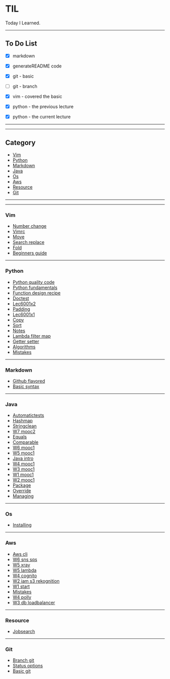 # TIL

Today I Learned.

-----------------

## To Do List

- [x] markdown
- [x] generateREADME code
- [x] git - basic
- [ ] git - branch
- [x] vim - covered the basic
- [x] python - the previous lecture
- [x] python - the current lecture



---------------
---------------
## Category

* [Vim](vim)
* [Python](python)
* [Markdown](markdown)
* [Java](java)
* [Os](os)
* [Aws](aws)
* [Resource](resource)
* [Git](git)

---------------
---------------
### Vim
* [Number change](vim/number_change.md)
* [Vimrc](vim/vimrc.md)
* [Move](vim/move.md)
* [Search replace](vim/search_replace.md)
* [Fold](vim/fold.md)
* [Beginners guide](vim/beginners_guide.md)
---------------
### Python
* [Python quality code](python/python_quality_code.md)
* [Python fundamentals](python/python_fundamentals.md)
* [Function design recipe](python/function_design_recipe.md)
* [Doctest](python/doctest.md)
* [Lec6001x2](python/lec6001x2.md)
* [Padding](python/padding.md)
* [Lec6001x1](python/lec6001x1.md)
* [Copy](python/copy.md)
* [Sort](python/sort.md)
* [Notes](python/notes.md)
* [Lambda filter map](python/lambda_filter_map.md)
* [Getter setter](python/getter_setter.md)
* [Algorithms](python/algorithms.md)
* [Mistakes](python/mistakes.md)
---------------
### Markdown
* [Github flavored](markdown/github_flavored.md)
* [Basic syntax](markdown/basic_syntax.md)
---------------
### Java
* [Automatictests](java/automaticTests.md)
* [Hashmap](java/hashMap.md)
* [Stringclean](java/stringclean.md)
* [W7 mooc2](java/w7_mooc2.md)
* [Equals](java/equals.md)
* [Comparable](java/comparable.md)
* [W6 mooc1](java/w6_mooc1.md)
* [W5 mooc1](java/w5_mooc1.md)
* [Java intro](java/java_intro.md)
* [W4 mooc1](java/w4_mooc1.md)
* [W3 mooc1](java/w3_mooc1.md)
* [W1 mooc1](java/w1_mooc1.md)
* [W2 mooc1](java/w2_mooc1.md)
* [Package](java/package.md)
* [Override](java/override.md)
* [Managing](java/managing.md)
---------------
### Os
* [Installing](os/installing.md)
---------------
### Aws
* [Aws cli](aws/aws_cli.md)
* [W6 sns sqs](aws/w6_SNS_SQS.md)
* [W5 xray](aws/w5_xray.md)
* [W5 lambda](aws/w5_lambda.md)
* [W4 cognito](aws/w4_cognito.md)
* [W2 iam s3 rekognition](aws/w2_IAM_S3_Rekognition.md)
* [W1 start](aws/w1_start.md)
* [Mistakes](aws/mistakes.md)
* [W4 polly](aws/w4_polly.md)
* [W3 db loadbalancer](aws/w3_DB_loadbalancer.md)
---------------
### Resource
* [Jobsearch](resource/jobsearch.md)
---------------
### Git
* [Branch git](git/branch_git.md)
* [Status options](git/status_options.md)
* [Basic git](git/basic_git.md)
